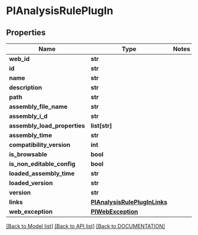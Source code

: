 # PIAnalysisRulePlugIn

## Properties
Name | Type | Notes
------------ | ------------- | -------------
**web_id** | **str**
**id** | **str**
**name** | **str**
**description** | **str**
**path** | **str**
**assembly_file_name** | **str**
**assembly_i_d** | **str**
**assembly_load_properties** | **list[str]**
**assembly_time** | **str**
**compatibility_version** | **int**
**is_browsable** | **bool**
**is_non_editable_config** | **bool**
**loaded_assembly_time** | **str**
**loaded_version** | **str**
**version** | **str**
**links** | **[**PIAnalysisRulePlugInLinks**](../models/PIAnalysisRulePlugInLinks.md)**
**web_exception** | **[**PIWebException**](../models/PIWebException.md)**

[[Back to Model list]](../../DOCUMENTATION.md#documentation-for-models) [[Back to API list]](../../DOCUMENTATION.md#documentation-for-api-endpoints) [[Back to DOCUMENTATION]](../../DOCUMENTATION.md)
